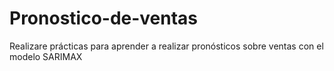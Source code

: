 # Pronostico-de-ventas
Realizare prácticas para aprender a realizar pronósticos sobre ventas con el modelo SARIMAX
